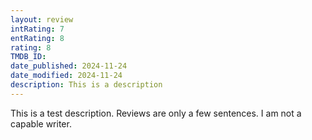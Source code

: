 ```yaml
---
layout: review
intRating: 7
entRating: 8
rating: 8
TMDB_ID: 
date_published: 2024-11-24
date_modified: 2024-11-24
description: This is a description
---
```


This is a test description. Reviews are only a few sentences. I am not a capable writer.
